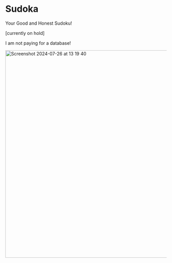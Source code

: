 # Sudoka
Your Good and Honest Sudoku!

[currently on hold]

I am not paying for a database!

<img width="646" alt="Screenshot 2024-07-26 at 13 19 40" src="https://github.com/user-attachments/assets/08b3b2cc-b574-4c30-aa52-91e0874c21b5">
